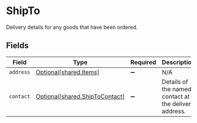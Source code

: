 # ShipTo

Delivery details for any goods that have been ordered.


## Fields

| Field                                                                  | Type                                                                   | Required                                                               | Description                                                            |
| ---------------------------------------------------------------------- | ---------------------------------------------------------------------- | ---------------------------------------------------------------------- | ---------------------------------------------------------------------- |
| `address`                                                              | [Optional[shared.Items]](../../models/shared/items.md)                 | :heavy_minus_sign:                                                     | N/A                                                                    |
| `contact`                                                              | [Optional[shared.ShipToContact]](../../models/shared/shiptocontact.md) | :heavy_minus_sign:                                                     | Details of the named contact at the delivery address.                  |